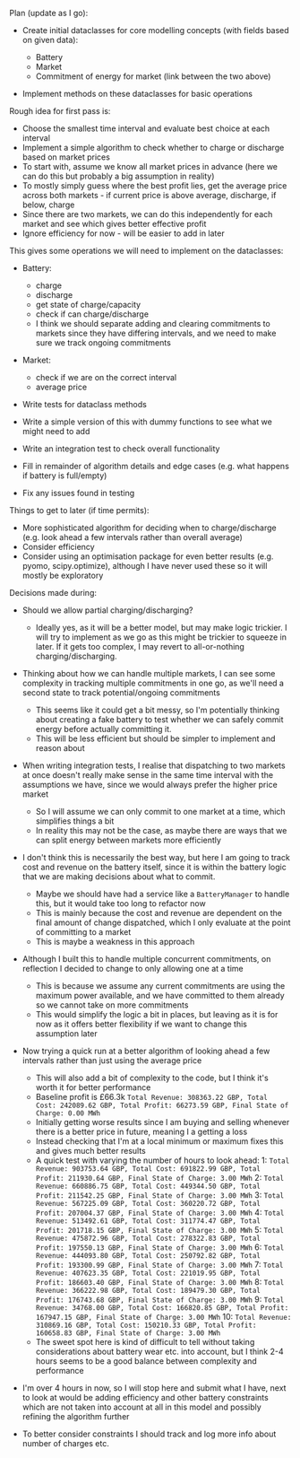 Plan (update as I go):

- Create initial dataclasses for core modelling concepts (with fields based on given data):
  - Battery
  - Market
  - Commitment of energy for market (link between the two above)

- Implement methods on these dataclasses for basic operations

Rough idea for first pass is:
- Choose the smallest time interval and evaluate best choice at each interval
- Implement a simple algorithm to check whether to charge or discharge based on market prices
- To start with, assume we know all market prices in advance (here we can do this but probably a big assumption in reality)
- To mostly simply guess where the best profit lies, get the average price across both markets - if current price is above average, discharge, if below, charge
- Since there are two markets, we can do this independently for each market and see which gives better effective profit
- Ignore efficiency for now - will be easier to add in later

This gives some operations we will need to implement on the dataclasses:
  - Battery: 
    - charge
    - discharge
    - get state of charge/capacity
    - check if can charge/discharge
    - I think we should separate adding and clearing commitments to markets since they have differing intervals, and we need to make sure we track ongoing commitments
  
  - Market:
    - check if we are on the correct interval
    - average price

- Write tests for dataclass methods
- Write a simple version of this with dummy functions to see what we might need to add
- Write an integration test to check overall functionality
- Fill in remainder of algorithm details and edge cases (e.g. what happens if battery is full/empty)
- Fix any issues found in testing

Things to get to later (if time permits):
- More sophisticated algorithm for deciding when to charge/discharge (e.g. look ahead a few intervals rather than overall average)
- Consider efficiency
- Consider using an optimisation package for even better results (e.g. pyomo, scipy.optimize), although I have never used these so it will mostly be exploratory


Decisions made during:
- Should we allow partial charging/discharging?
  - Ideally yes, as it will be a better model, but may make logic trickier. I will try to implement as we go as this might be trickier to squeeze in later. If it gets too complex, I may revert to all-or-nothing charging/discharging.
- Thinking about how we can handle multiple markets, I can see some complexity in tracking multiple commitments in one go, as we'll need a second state to track potential/ongoing commitments
  - This seems like it could get a bit messy, so I'm potentially thinking about creating a fake battery to test whether we can safely commit energy before actually committing it.
  - This will be less efficient but should be simpler to implement and reason about
- When writing integration tests, I realise that dispatching to two markets at once doesn't really make sense in the same time interval with the assumptions we have, since we would always prefer the higher price market
  - So I will assume we can only commit to one market at a time, which simplifies things a bit
  - In reality this may not be the case, as maybe there are ways that we can split energy between markets more efficiently
- I don't think this is necessarily the best way, but here I am going to track cost and revenue on the battery itself, since it is within the battery logic that we are making decisions about what to commit.
  - Maybe we should have had a service like a `BatteryManager` to handle this, but it would take too long to refactor now
  - This is mainly because the cost and revenue are dependent on the final amount of change dispatched, which I only evaluate at the point of committing to a market
  - This is maybe a weakness in this approach
- Although I built this to handle multiple concurrent commitments, on reflection I decided to change to only allowing one at a time
  - This is because we assume any current commitments are using the maximum power available, and we have committed to them already so we cannot take on more commitments
  - This would simplify the logic a bit in places, but leaving as it is for now as it offers better flexibility if we want to change this assumption later

- Now trying a quick run at a better algorithm of looking ahead a few intervals rather than just using the average price
  - This will also add a bit of complexity to the code, but I think it's worth it for better performance
  - Baseline profit is £66.3k `Total Revenue: 308363.22 GBP, Total Cost: 242089.62 GBP, Total Profit: 66273.59 GBP, Final State of Charge: 0.00 MWh`
  - Initially getting worse results since I am buying and selling whenever there is a better price in future, meaning I a getting a loss
  - Instead checking that I'm at a local minimum or maximum fixes this and gives much better results
  - A quick test with varying the number of hours to look ahead:
1: `Total Revenue: 903753.64 GBP, Total Cost: 691822.99 GBP, Total Profit: 211930.64 GBP, Final State of Charge: 3.00 MWh`
2: `Total Revenue: 660886.75 GBP, Total Cost: 449344.50 GBP, Total Profit: 211542.25 GBP, Final State of Charge: 3.00 MWh`
3: `Total Revenue: 567225.09 GBP, Total Cost: 360220.72 GBP, Total Profit: 207004.37 GBP, Final State of Charge: 3.00 MWh`
4: `Total Revenue: 513492.61 GBP, Total Cost: 311774.47 GBP, Total Profit: 201718.15 GBP, Final State of Charge: 3.00 MWh`
5: `Total Revenue: 475872.96 GBP, Total Cost: 278322.83 GBP, Total Profit: 197550.13 GBP, Final State of Charge: 3.00 MWh`
6: `Total Revenue: 444093.80 GBP, Total Cost: 250792.82 GBP, Total Profit: 193300.99 GBP, Final State of Charge: 3.00 MWh`
7: `Total Revenue: 407623.35 GBP, Total Cost: 221019.95 GBP, Total Profit: 186603.40 GBP, Final State of Charge: 3.00 MWh`
8: `Total Revenue: 366222.98 GBP, Total Cost: 189479.30 GBP, Total Profit: 176743.68 GBP, Final State of Charge: 3.00 MWh`
9: `Total Revenue: 34768.00 GBP, Total Cost: 166820.85 GBP, Total Profit: 167947.15 GBP, Final State of Charge: 3.00 MWh`
10: `Total Revenue: 310869.16 GBP, Total Cost: 150210.33 GBP, Total Profit: 160658.83 GBP, Final State of Charge: 3.00 MWh`
  - The sweet spot here is kind of difficult to tell without taking considerations about battery wear etc. into account, but I think 2-4 hours seems to be a good balance between complexity and performance


- I'm over 4 hours in now, so I will stop here and submit what I have, next to look at would be adding efficiency and other battery constraints which are not taken into account at all in this model and possibly refining the algorithm further
- To better consider constraints I should track and log more info about number of charges etc.
